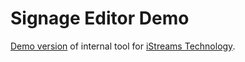 # Signage Editor Demo
[Demo version](https://evgeniy-polyakov.github.io/signage-editor-demo/) of internal tool for [iStreams Technology](http://istreams-tech.com).
